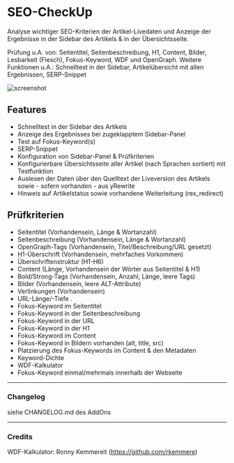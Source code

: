 SEO-CheckUp
===========

Analyse wichtiger SEO-Kriterien der Artikel-Livedaten und Anzeige der Ergebnisse in der Sidebar des Artikels & in der Übersichtsseite.

Prüfung u.A. von: Seitentitel, Seitenbeschreibung, H1, Content, Bilder, Lesbarkeit (Flesch), Fokus-Keyword, WDF und OpenGraph.
Weitere Funktionen u.A.: Schnelltest in der Sidebar, Artikelübersicht mit allen Ergebnissen, SERP-Snippet

![screenshot](https://user-images.githubusercontent.com/4291047/65507701-c5857d80-dece-11e9-8526-54392478404a.jpg)

Features
--------
- Schnelltest in der Sidebar des Artikels
- Anzeige des Ergebnisses bei zugeklapptem Sidebar-Panel
- Test auf Fokus-Keyword(s)
- SERP-Snippet
- Konfiguration von Sidebar-Panel & Prüfkriterien
- Konfigurierbare Übersichtsseite aller Artikel (nach Sprachen sortiert) mit Testfunktion
- Auslesen der Daten über den Quelltext der Liveversion des Artikels sowie - sofern vorhanden - aus yRewrite
- Hinweis auf Artikelstatus sowie vorhandene Weiterleitung (rex_redirect)

Prüfkriterien
-------------
- Seitentitel (Vorhandensein, Länge & Wortanzahl)
- Seitenbeschreibung (Vorhandensein, Länge & Wortanzahl)
- OpenGraph-Tags (Vorhandensein, Titel/Beschreibung/URL gesetzt)
- H1-Überschrift (Vorhandensein, mehrfaches Vorkommen)
- Überschriftenstruktur (H1-H6)
- Content (Länge, Vorhandensein der Wörter aus Seitentitel & H1)
- Bold/Strong-Tags (Vorhandensein, Anzahl, Länge, leere Tags)
- Bilder (Vorhandensein, leere ALT-Attribute)
- Verlinkungen (Vorhandensein)
- URL-Länge/-Tiefe
.
- Fokus-Keyword im Seitentitel
- Fokus-Keyword in der Seitenbeschreibung
- Fokus-Keyword in der URL
- Fokus-Keyword in der H1
- Fokus-Keyword im Content
- Fokus-Keyword in Bildern vorhanden (alt, title, src)
- Platzierung des Fokus-Keywords im Content & den Metadaten
- Keyword-Dichte
- WDF-Kalkulator
- Fokus-Keyword einmal/mehrmals innerhalb der Webseite

-----

### Changelog
siehe CHANGELOG.md des AddOns

-----

### Credits
WDF-Kalkulator: Ronny Kemmereit (https://github.com/rkemmere)